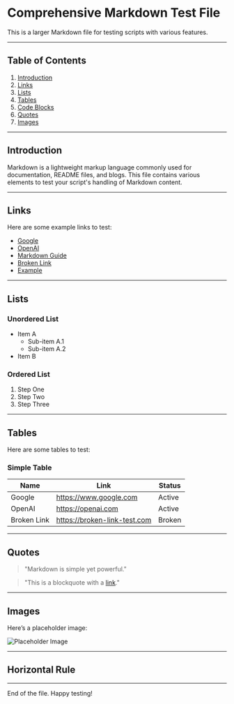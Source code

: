 # Comprehensive Markdown Test File

This is a larger Markdown file for testing scripts with various features.

---

## Table of Contents

1. [Introduction](#introduction)
2. [Links](#links)
3. [Lists](#lists)
4. [Tables](#tables)
5. [Code Blocks](#code-blocks)
6. [Quotes](#quotes)
7. [Images](#images)

---

## Introduction

Markdown is a lightweight markup language commonly used for documentation, README files, and blogs. This file contains various elements to test your script's handling of Markdown content.

---

## Links

Here are some example links to test:

- [Google](https://www.google.com)
- [OpenAI](https://openai.com)
- [Markdown Guide](https://www.markdownguide.org)
- [Broken Link](https://broken-link-test.com)
- [Example](https://example.com)

---

## Lists

### Unordered List

- Item A
  - Sub-item A.1
  - Sub-item A.2
- Item B

### Ordered List

1. Step One
2. Step Two
3. Step Three

---

## Tables

Here are some tables to test:

### Simple Table

| Name          | Link                             | Status  |
|---------------|----------------------------------|---------|
| Google        | https://www.google.com          | Active  |
| OpenAI        | https://openai.com              | Active  |
| Broken Link   | https://broken-link-test.com    | Broken  |

---

## Quotes

> "Markdown is simple yet powerful."

> "This is a blockquote with a [link](https://example.com)."

---

## Images

Here’s a placeholder image:

![Placeholder Image](https://via.placeholder.com/150)

---

## Horizontal Rule

---

End of the file. Happy testing!
